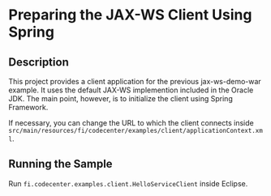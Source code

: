 Preparing the JAX-WS Client Using Spring
========================================

Description
-----------

This project provides a client application for the previous jax-ws-demo-war 
example. It uses the default JAX-WS implemention included in the Oracle JDK.
The main point, however, is to initialize the client using Spring Framework.

If necessary, you can change the URL to which the client connects inside
`src/main/resources/fi/codecenter/examples/client/applicationContext.xml`.

Running the Sample
------------------

Run `fi.codecenter.examples.client.HelloServiceClient` inside Eclipse.